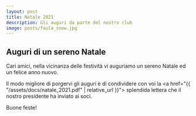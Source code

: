 ```yaml
---
layout: post
title: Natale 2021
description: Gli auguri da parte del nostro club
image: posts/faula_snow.jpg
---
```


## Auguri di un sereno Natale

Cari amici, nella vicinanza delle festività vi auguriamo un sereno Natale ed un felice anno nuovo.

Il modo migliore di porgervi gli auguri è di condividere con voi la  <a href="{{ "/assets/docs/natale_2021.pdf" | relative_url }}"> splendida lettera </a> che il nostro presidente ha inviato ai soci.



Buone feste!
